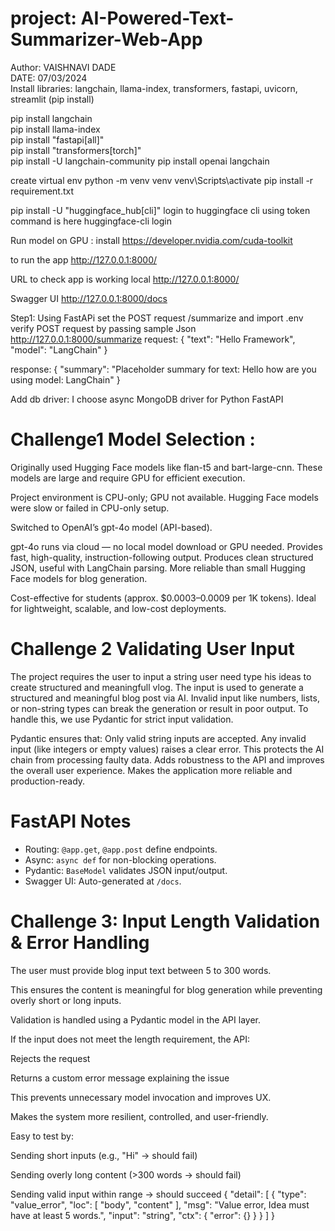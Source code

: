 # project: AI-Powered-Text-Summarizer-Web-App
Author: VAISHNAVI DADE  
DATE: 07/03/2024  
Install libraries: langchain, llama-index, transformers, fastapi, uvicorn, streamlit (pip install)   

pip install langchain  
pip install llama-index  
pip install "fastapi[all]"  
pip install "transformers[torch]"  
pip install -U langchain-community
pip install openai langchain


create virtual env
python -m venv venv
venv\Scripts\activate
pip install -r requirement.txt

pip install -U "huggingface_hub[cli]"
login to huggingface cli using token command is here 
huggingface-cli login


Run model on GPU : install https://developer.nvidia.com/cuda-toolkit


to run the app http://127.0.0.1:8000/

URL to check app is working local 
http://127.0.0.1:8000/

Swagger UI
http://127.0.0.1:8000/docs 


Step1:
Using FastAPi set the POST request /summarize and import .env
verify POST request by passing sample Json
http://127.0.0.1:8000/summarize
request:
{
  "text": "Hello Framework",
  "model": "LangChain"
}

response: 
{
  "summary": "Placeholder summary for text: Hello how are you using model: LangChain"
}


Add db driver:
I choose async MongoDB driver for Python FastAPI

# Challenge1 Model Selection :
Originally used Hugging Face models like flan-t5 and bart-large-cnn. These models are large and require GPU for efficient execution.

Project environment is CPU-only; GPU not available. Hugging Face models were slow or failed in CPU-only setup.

Switched to OpenAI’s gpt-4o model (API-based).

gpt-4o runs via cloud — no local model download or GPU needed. Provides fast, high-quality, instruction-following output. Produces clean structured JSON, useful with LangChain parsing. More reliable than small Hugging Face models for blog generation.

Cost-effective for students (approx. $0.0003–0.0009 per 1K tokens). Ideal for lightweight, scalable, and low-cost deployments.


# Challenge 2 Validating User Input 
The project requires the user to input a string user need type his ideas to create structured and meaningfull vlog.
The input is used to generate a structured and meaningful blog post via AI.
Invalid input like numbers, lists, or non-string types can break the generation or result in poor output.
To handle this, we use Pydantic for strict input validation.

Pydantic ensures that:
Only valid string inputs are accepted.
Any invalid input (like integers or empty values) raises a clear error.
This protects the AI chain from processing faulty data.
Adds robustness to the API and improves the overall user experience.
Makes the application more reliable and production-ready. 



# FastAPI Notes
- Routing: `@app.get`, `@app.post` define endpoints.
- Async: `async def` for non-blocking operations.
- Pydantic: `BaseModel` validates JSON input/output.
- Swagger UI: Auto-generated at `/docs`.

# Challenge 3: Input Length Validation & Error Handling
The user must provide blog input text between 5 to 300 words.

This ensures the content is meaningful for blog generation while preventing overly short or long inputs.

Validation is handled using a Pydantic model in the API layer.

If the input does not meet the length requirement, the API:

Rejects the request

Returns a custom error message explaining the issue

This prevents unnecessary model invocation and improves UX.

Makes the system more resilient, controlled, and user-friendly.

Easy to test by:

Sending short inputs (e.g., "Hi" → should fail)

Sending overly long content (>300 words → should fail)

Sending valid input within range → should succeed
{
    "detail": [
        {
            "type": "value_error",
            "loc": [
                "body",
                "content"
            ],
            "msg": "Value error, Idea must have at least 5 words.",
            "input": "string",
            "ctx": {
                "error": {}
            }
        }
    ]
}